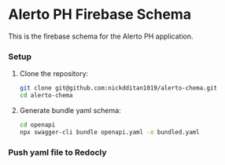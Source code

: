 # Alerto PH Firebase Schema

This is the firebase schema for the Alerto PH application.

### Setup

1. Clone the repository:
   ```bash
   git clone git@github.com:nickdditan1019/alerto-chema.git
   cd alerto-chema
   ```

2. Generate bundle yaml schema:
   ```bash
   cd openapi
   npx swagger-cli bundle openapi.yaml -o bundled.yaml
   ```
   
### Push yaml file to Redocly
